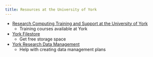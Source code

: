 ```yaml
---
title: Resources at the University of York
---
```


- [Research Computing Training and Support at the University of
  York](https://wiki.york.ac.uk/display/RCTS/Research+Computing+Training+and+Support)
    - Training courses available at York
- [York Filestore](https://www.york.ac.uk/it-services/filestore/)
    - Get free storage space
- [York Research Data
  Management](https://www.york.ac.uk/library/info-for/researchers/data/)
    - Help with creating data management plans
